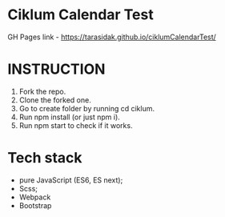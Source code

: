 # Ciklum Calendar Test
GH Pages link - https://tarasidak.github.io/ciklumCalendarTest/

# INSTRUCTION

1. Fork the repo.
2. Clone the forked one.
3. Go to create folder by running cd ciklum.
4. Run npm install (or just npm i).
5. Run npm start to check if it works.

# Tech stack
* pure JavaScript (ES6, ES next);
* Scss;
* Webpack
* Bootstrap

